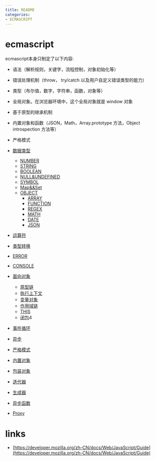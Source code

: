 ```yaml
---
title: README
categories: 
- ECMASCRIPT
---
```


# ecmascript


ecmascript本身只制定了以下内容:

- 语法（解析规则，关键字，流程控制，对象初始化等）
- 错误处理机制（throw， try/catch 以及用户自定义错误类型的能力）
- 类型（布尔值，数字，字符串，函数，对象等）
- 全局对象。在浏览器环境中，这个全局对象就是 window 对象
- 基于原型的继承机制
- 内置对象和函数（JSON，Math，Array.prototype 方法，Object introspection 方法等）
- 严格模式



- [数据类型](#数据类型)
    - [NUMBER](./ECMASCRIPT/NUMBER.md)
    - [STRING](./ECMASCRIPT/STRING.md)
    - [BOOLEAN](./ECMASCRIPT/BOOLEAN.md)
    - [NULL&UNDEFINED](./ECMASCRIPT/NULL&UNDEFINED.md)
    - [SYMBOL](./ECMASCRIPT/SYMBOL.md)
    - [Map&&Set](./ECMASCRIPT/Map&&Set.md)
    - [OBJECT](./ECMASCRIPT/OBJECT.md)
        - [ARRAY](./ECMASCRIPT/ARRAY.md)
        - [FUNCTION](./ECMASCRIPT/FUNCTION.md)
        - [REGEX](./ECMASCRIPT/REGEX.md)
        - [MATH](./ECMASCRIPT/MATH.md)
        - [DATE](./ECMASCRIPT/DATE.md)
        - [JSON](./ECMASCRIPT/JSON.md)
- [运算符](./ECMASCRIPT/运算符.md)
- [类型转换](./ECMASCRIPT/类型转换.md)
- [ERROR](./ECMASCRIPT/ERROR.md)
- [CONSOLE](./ECMASCRIPT/CONSOLE.md)
- [面向对象](./ECMASCRIPT/面向对象.md)
    - [原型链](./ECMASCRIPT/原型链.md)
    - [执行上下文](./ECMASCRIPT/执行上下文.md)
    - [变量对象](./ECMASCRIPT/变量对象.md)
    - [作用域链](./ECMASCRIPT/作用域链.md)
    - [THIS](./ECMASCRIPT/THIS.md)
    - [闭包](./ECMASCRIPT/闭包.md)4
- [事件循环](./ECMASCRIPT/事件循环.md)
- [异步](./ECMASCRIPT/异步.md)
- [严格模式](./ECMASCRIPT/严格模式.md)
- [内置对象](./ECMASCRIPT/内置对象.md)
- [包装对象](./ECMASCRIPT/包装对象.md)
- [迭代器](./ECMASCRIPT/迭代器.md)
- [生成器](./ECMASCRIPT/生成器.md)
- [异步函数](./ECMASCRIPT/异步函数.md)
- [Proxy](./ECMASCRIPT/Proxy.md)



# links
- [https://developer.mozilla.org/zh-CN/docs/Web/JavaScript/Guide](https://developer.mozilla.org/zh-CN/docs/Web/JavaScript/Guide)